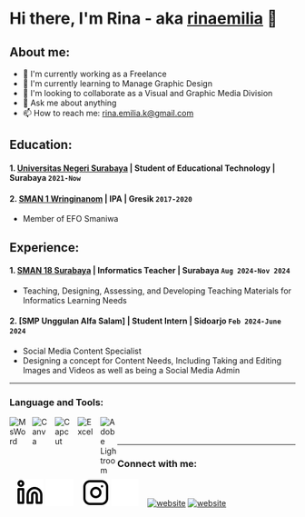 # Hi there, I'm Rina - aka [rinaemilia](instagram.com/port.byrinae) 👋
## About me:
- 🔭 I'm currently working as a Freelance
- 🌱 I'm currently learning to Manage Graphic Design 
- 👯 I'm looking to collaborate as a Visual and Graphic Media Division
- 💬 Ask me about anything
- 📫 How to reach me: rina.emilia.k@gmail.com

## Education:

#### 1. [Universitas Negeri Surabaya](https://www.unesa.ac.id) | Student of Educational Technology | Surabaya `2021-Now`
 #### 2. [SMAN 1 Wringinanom](https://www.sman1wringinanomgresik.sch.id) | IPA | Gresik `2017-2020`
   - Member of EFO Smaniwa

## Experience:
#### 1. [SMAN 18 Surabaya](https://www.sman18sby.sch.id) | Informatics Teacher | Surabaya `Aug 2024-Nov 2024`
   - Teaching, Designing, Assessing, and Developing Teaching Materials for Informatics Learning Needs
#### 2. [SMP Unggulan Alfa Salam] | Student Intern | Sidoarjo `Feb 2024-June 2024`
   - Social Media Content Specialist 
   - Designing a concept for Content Needs, Including Taking and Editing Images and Videos as well as being a Social Media Admin
---

### Language and Tools:

[<img align="left" alt="MsWord" width="30px" src="https://play-lh.googleusercontent.com/9kABykeGovHPy-dN19lRxxnCp8IZK3Pkl8qLFNxrEe-hhKVZeiyhTBEIRUt6t-vhxQ=w240-h480-rw" style="padding-right:10px;" />][webdev]
[<img align="left" alt="Canva" width="30px" src="https://play-lh.googleusercontent.com/YfHIehEcm7dXAtoFNuUcE15CsCHwlHcRMeEMY4U4m7QaNkuXTUD2V2yxeAbRSq_tHRA=s48-rw" style="padding-right:10px;" />][webdev]
[<img align="left" alt="Capcut" width="30px" src="https://play-lh.googleusercontent.com/Pfck8XXM4wRBgUbDnkXl3CZMWCdqZ7tEgKrhTp95OfawYCMSVpLYTNDKLWlC7E_jmQ=w240-h480-rw" style="padding-right:10px;" />][webdev]
[<img align="left" alt="Excel" width="30px" src="https://is2-ssl.mzstatic.com/image/thumb/Purple126/v4/a8/fd/5a/a8fd5a84-c6f1-355f-3b9f-6e86598efaa3/XCEL.png/1200x630bb.png" style="padding-right:10px;" />][webdev]
[<img align="left" alt="Adobe Lightroom" width="30px" src="https://play-lh.googleusercontent.com/ynzziGfmYSMe4TjtQ98tn0LSLnb3xdQJKdXM-foaH2Iv0-eBXJWkQEXejQjbIvXG0g=s48-rw" style="padding-right:0px;" />][webdev]
 
<br />
<br />

---
### Connect with me:

&nbsp;&nbsp;
[![website](./img/linkedin-light.svg)](https://www.linkedin.com/in/rinaemilia#gh-light-mode-only)
[![website](./img/linkedin-dark.svg)](https://www.linkedin.com/in/rinaemilia#gh-dark-mode-only)
&nbsp;&nbsp;
[![website](./img/instagram-light.svg)](https://instagram.com/port.byrinae#gh-light-mode-only)
[![website](./img/instagram-dark.svg)](https://instagram.com/port.byrinae#gh-dark-mode-only)
&nbsp;&nbsp;
[![website](./img/befonts6-light.svg)](https://befonts.com/author/rinaeml#gh-light-mode-only)
[![website](./img/befonts6-dark.svg)](https://befonts.com/author/rinaeml#gh-dark-mode-only)



[webdev]: https://github.com/rinaeml/rinaeml
